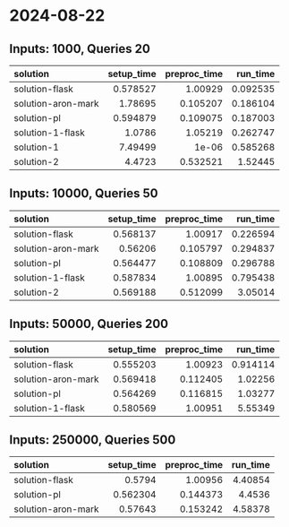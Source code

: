 # 2024-08-22

## Inputs: 1000, Queries 20

| solution           |   setup_time |   preproc_time |   run_time |
|:-------------------|-------------:|---------------:|-----------:|
| solution-flask     |     0.578527 |       1.00929  |   0.092535 |
| solution-aron-mark |     1.78695  |       0.105207 |   0.186104 |
| solution-pl        |     0.594879 |       0.109075 |   0.187003 |
| solution-1-flask   |     1.0786   |       1.05219  |   0.262747 |
| solution-1         |     7.49499  |       1e-06    |   0.585268 |
| solution-2         |     4.4723   |       0.532521 |   1.52445  |

## Inputs: 10000, Queries 50

| solution           |   setup_time |   preproc_time |   run_time |
|:-------------------|-------------:|---------------:|-----------:|
| solution-flask     |     0.568137 |       1.00917  |   0.226594 |
| solution-aron-mark |     0.56206  |       0.105797 |   0.294837 |
| solution-pl        |     0.564477 |       0.108809 |   0.296788 |
| solution-1-flask   |     0.587834 |       1.00895  |   0.795438 |
| solution-2         |     0.569188 |       0.512099 |   3.05014  |

## Inputs: 50000, Queries 200

| solution           |   setup_time |   preproc_time |   run_time |
|:-------------------|-------------:|---------------:|-----------:|
| solution-flask     |     0.555203 |       1.00923  |   0.914114 |
| solution-aron-mark |     0.569418 |       0.112405 |   1.02256  |
| solution-pl        |     0.564269 |       0.116815 |   1.03277  |
| solution-1-flask   |     0.580569 |       1.00951  |   5.55349  |

## Inputs: 250000, Queries 500

| solution           |   setup_time |   preproc_time |   run_time |
|:-------------------|-------------:|---------------:|-----------:|
| solution-flask     |     0.5794   |       1.00956  |    4.40854 |
| solution-pl        |     0.562304 |       0.144373 |    4.4536  |
| solution-aron-mark |     0.57643  |       0.153242 |    4.58378 |